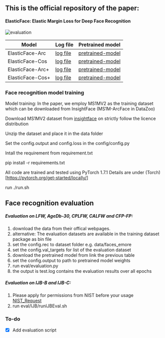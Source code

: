 

## This is the official repository of the paper:
#### ElasticFace: Elastic Margin Loss for Deep Face Recognition

![evaluation](https://raw.githubusercontent.com/fdbtrs/ElasticFace/main/images/margins.png)




| Model  | Log file| Pretrained model|
| ------------- | ------------- |------------- |
| ElasticFace-Arc      |[log file](https://drive.google.com/file/d/1sUiCqBaKsWYj4ul5VbDJnWjqoLJmX-Yv/view?usp=sharing) |[pretrained-model](https://drive.google.com/drive/folders/1KLuqtHSIQNMk5S7aH2fpnNnsQyMjuE66?usp=sharing) |
| ElasticFace-Cos  |[log file](https://drive.google.com/file/d/16t8ea684TZIe1Z4__d09qr83RxZodh4k/view?usp=sharingg) |[pretrained-model](https://drive.google.com/drive/folders/1TRmN9FXBPJlHWt5BxnhxP8DIOQ74VuF2?usp=sharing) |
| ElasticFace-Arc+  |[log file](https://drive.google.com/file/d/1s9pyve_bPxlywBQF1Ad7jBpElnrEocsi/view?usp=sharing) |[pretrained-model](https://drive.google.com/drive/folders/1nKySFrEPR-fxZa8f3kkLryvDNucEUvgX?usp=sharing) |
| ElasticFace-Cos+  |[log file](https://drive.google.com/file/d/1Om2tqcd1DKHKl_4vYQ-1DxPlvW9_08cZ/view?usp=sharing) |[pretrained-model](https://drive.google.com/drive/folders/1h9e8VVQAp9kpSK6k94zyL7uGTUqXGuHK?usp=sharing) |




### Face recognition  model training 
Model training:
In the paper, we employ MS1MV2 as the training dataset which can be downloaded from InsightFace (MS1M-ArcFace in DataZoo)

Download MS1MV2 dataset from [insightface](https://github.com/deepinsight/insightface/tree/master/recognition/_datasets_) on strictly follow the licence distribution

Unzip the dataset and place it in the data folder

Set the config.output and config.loss in the config/config.py 


Intall the requirement from requirement.txt

pip install -r requirements.txt

All code are trained and tested using PyTorch 1.7.1
Details are under (Torch)[https://pytorch.org/get-started/locally/]

run ./run.sh

## Face recognition evaluation
##### Evaluation on LFW, AgeDb-30, CPLFW, CALFW and CFP-FP: 
1. download the data from their offical webpages.
2. alternative: The evaluation datasets are available in the training dataset package as bin file
3. set the config.rec to dataset folder e.g. data/faces_emore
4. set the config.val_targets for list of the evaluation dataset
5. download the pretrained model from link the previous table
6. set the config.output to path to pretrained model weights
7. run eval/evaluation.py
8. the output is test.log contains the evaluation results over all epochs

##### Evaluation on IJB-B and IJB-C: 

1. Please apply for permissions from NIST before your usage [NIST_Request](https://nigos.nist.gov/datasets/ijbc/request)
2. run eval/IJB/runIJBEval.sh
### To-do 
- [x] Add evaluation script 
